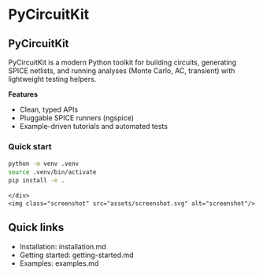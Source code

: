 # PyCircuitKit

<div class="hero">
	<div class="text">

## PyCircuitKit

PyCircuitKit is a modern Python toolkit for building circuits, generating SPICE netlists, and running analyses (Monte Carlo, AC, transient) with lightweight testing helpers.

**Features**

- Clean, typed APIs
- Pluggable SPICE runners (ngspice)
- Example-driven tutorials and automated tests

### Quick start

```bash
python -m venv .venv
source .venv/bin/activate
pip install -e .
```
	</div>
	<img class="screenshot" src="assets/screenshot.svg" alt="screenshot"/>
</div>

## Quick links

- Installation: installation.md
- Getting started: getting-started.md
- Examples: examples.md
